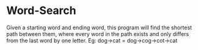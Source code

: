 # Word-Search
Given a starting word and ending word, this program will find the shortest path between them, where every word in the path exists and only differs from the last word by one letter. Eg: dog->cat = dog->cog->cot->cat
